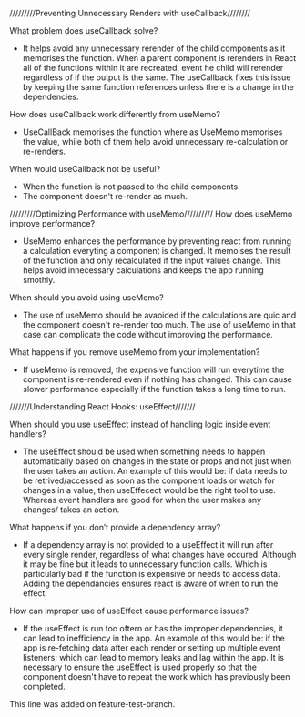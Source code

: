 /////////Preventing Unnecessary Renders with useCallback////////

What problem does useCallback solve?

- It helps avoid any unnecessary rerender of the child components as it memorises the function. When a parent component is rerenders in React all of the functions within it are recreated, event he child will rerender regardless of if the output is the same. The useCallback fixes this issue by keeping the same function references unless there is a change in the dependencies.

How does useCallback work differently from useMemo?

- UseCallBack memorises the function where as UseMemo memorises the value, while both of them help avoid unnecessary re-calculation or re-renders.

When would useCallback not be useful?

- When the function is not passed to the child components.
- The component doesn't re-render as much.

/////////Optimizing Performance with useMemo//////////
How does useMemo improve performance?

- UseMemo enhances the performance by preventing react from running a calculation everyting a component is changed. It memoises the result of the function and only recalculated if the input values change. This helps avoid innecessary calculations and keeps the app running smothly.

When should you avoid using useMemo?

- The use of useMemo should be avaoided if the calculations are quic and the component doesn't re-render too much. The use of useMemo in that case can complicate the code without improving the performance.

What happens if you remove useMemo from your implementation?

- If useMemo is removed, the expensive function will run everytime the component is re-rendered even if nothing has changed. This can cause slower performance especially if the function takes a long time to run.

///////Understanding React Hooks: useEffect///////

When should you use useEffect instead of handling logic inside event handlers?

- The useEffect should be used when something needs to happen automatically based on changes in the state or props and not just when the user takes an action. An example of this would be: if data needs to be retrived/accessed as soon as the component loads or watch for changes in a value, then useEffecect would be the right tool to use. Whereas event handlers are good for when the user makes any changes/ takes an action.

What happens if you don’t provide a dependency array?

- If a dependency array is not provided to a useEffect it will run after every single render, regardless of what changes have occured. Although it may be fine but it leads to unnecessary function calls. Which is particularly bad if the function is expensive or needs to access data. Adding the dependancies ensures react is aware of when to run the effect.

How can improper use of useEffect cause performance issues?

- If the useEffect is run too oftern or has the improper dependencies, it can lead to inefficiency in the app. An example of this would be: if the app is re-fetching data after each render or setting up multiple event listeners; which can lead to memory leaks and lag within the app. It is necessary to ensure the useEffect is used properly so that the component doesn't have to repeat the work which has previously been completed.



This line was added on feature-test-branch.